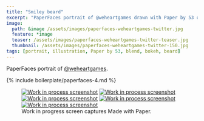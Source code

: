 ```yaml
---
title: "Smiley beard"
excerpt: "PaperFaces portrait of @weheartgames drawn with Paper by 53 on an iPad."
image: 
  path: &image /assets/images/paperfaces-weheartgames-twitter.jpg 
  feature: *image
  teaser: /assets/images/paperfaces-weheartgames-twitter-teaser.jpg
  thumbnail: /assets/images/paperfaces-weheartgames-twitter-150.jpg
tags: [portrait, illustration, Paper by 53, blend, bokeh, beard]
---
```


PaperFaces portrait of [@weheartgames](https://twitter.com/weheartgames).

{% include boilerplate/paperfaces-4.md %}

<figure class="third">
  <a href="/assets/images/paperfaces-weheartgames-process-1-lg.jpg"><img src="/assets/images/paperfaces-weheartgames-process-1-600.jpg" alt="Work in process screenshot"></a>
  <a href="/assets/images/paperfaces-weheartgames-process-2-lg.jpg"><img src="/assets/images/paperfaces-weheartgames-process-2-600.jpg" alt="Work in process screenshot"></a>
  <a href="/assets/images/paperfaces-weheartgames-process-3-lg.jpg"><img src="/assets/images/paperfaces-weheartgames-process-3-600.jpg" alt="Work in process screenshot"></a>
  <a href="/assets/images/paperfaces-weheartgames-process-4-lg.jpg"><img src="/assets/images/paperfaces-weheartgames-process-4-600.jpg" alt="Work in process screenshot"></a>
  <a href="/assets/images/paperfaces-weheartgames-process-5-lg.jpg"><img src="/assets/images/paperfaces-weheartgames-process-5-600.jpg" alt="Work in process screenshot"></a>
  <figcaption>Work in progress screen captures Made with Paper.</figcaption>
</figure>
